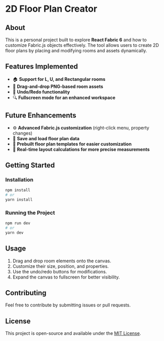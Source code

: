 # 2D Floor Plan Creator

## About
This is a personal project built to explore **React Fabric 6** and how to customize Fabric.js objects effectively. The tool allows users to create 2D floor plans by placing and modifying rooms and assets dynamically.

## Features Implemented
- 🏠 **Support for L, U, and Rectangular rooms**
- 🎨 **Drag-and-drop PNG-based room assets**
- 🔄 **Undo/Redo functionality**
- 🔍 **Fullscreen mode for an enhanced workspace**

## Future Enhancements
- ⚙️ **Advanced Fabric.js customization** (right-click menu, property changes)
- 💾 **Save and load floor plan data**
- 📐 **Prebuilt floor plan templates for easier customization**
- 📏 **Real-time layout calculations for more precise measurements**

## Getting Started

### Installation
```bash
npm install
# or
yarn install
```

### Running the Project
```bash
npm run dev
# or
yarn dev
```

## Usage
1. Drag and drop room elements onto the canvas.
2. Customize their size, position, and properties.
3. Use the undo/redo buttons for modifications.
4. Expand the canvas to fullscreen for better visibility.

## Contributing
Feel free to contribute by submitting issues or pull requests.

## License
This project is open-source and available under the [MIT License](LICENSE).
